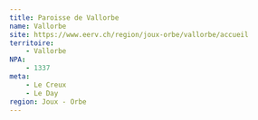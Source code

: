 ```yaml
---
title: Paroisse de Vallorbe
name: Vallorbe
site: https://www.eerv.ch/region/joux-orbe/vallorbe/accueil
territoire:
    - Vallorbe
NPA:
    - 1337
meta:
    - Le Creux
    - Le Day
region: Joux - Orbe
---
```

